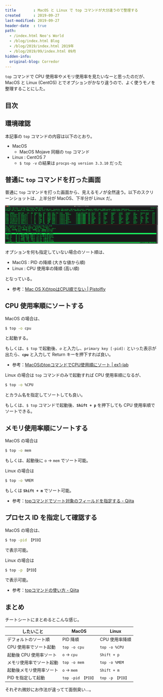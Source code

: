 ```yaml
---
title        : MacOS と Linux で top コマンドが大分違うので整理する
created      : 2019-09-27
last-modified: 2019-09-27
header-date  : true
path:
  - /index.html Neo's World
  - /blog/index.html Blog
  - /blog/2019/index.html 2019年
  - /blog/2019/09/index.html 09月
hidden-info:
  original-blog: Corredor
---
```


`top` コマンドで CPU 使用率やメモリ使用率を見たいなーと思ったのだが、MacOS と Linux (CentOS) とでオプションがかなり違うので、よく使うモノを整理することにした。

## 目次

## 環境確認

本記事の `top` コマンドの内容は以下のとおり。

- MacOS
  - MacOS Mojave 同梱の `top` コマンド
- Linux : CentOS 7
  - `$ top -v` の結果は `procps-ng version 3.3.10` だった

## 普通に `top` コマンドを打った画面

普通に `top` コマンドを打った画面から、見えるモノが全然違う。以下のスクリーンショットは、上半分が MacOS、下半分が Linux だ。

![MacOS と Linux の top コマンド結果](27-02-01.png)

オプションを何も指定していない場合のソート順は、

- MacOS : PID の降順 (大きな値から順)
- Linux : CPU 使用率の降順 (高い順)

となっている。

- 参考：[Mac OS XのtopはCPU順でない | Pistolfly](https://www.pistolfly.com/weblog/2016/11/mac-os-x%E3%81%AEtop%E3%81%AFcpu%E9%A0%86%E3%81%A7%E3%81%AA%E3%81%84.html)

## CPU 使用率順にソートする

MacOS の場合は、

```bash
$ top -o cpu
```

と起動する。

もしくは、`$ top` で起動後、_`o`_ と入力し、`primary key [-pid]:` といった表示が出たら、**`cpu`** と入力して Return キーを押下すれば良い。

- 参考：[MacOSのtopコマンドでCPU使用順にソート | ex1-lab](https://ex1.m-yabe.com/archives/2858)

Linux の場合は `top` コマンドのみで起動すれば CPU 使用率順になるが、

```bash
$ top -o %CPU
```

とカラム名を指定してソートしても良い。

もしくは、`$ top` コマンドで起動後、**`Shift + p`** を押下しても CPU 使用率順でソートできる。

## メモリ使用率順にソートする

MacOS の場合は

```bash
$ top -o mem
```

もしくは、起動後に `o` → `mem` でソート可能。

Linux の場合は

```bash
$ top -o %MEM
```

もしくは **`Shift + m`** でソート可能。

- 参考：[topコマンドでソート対象のフィールドを指定する - Qiita](https://qiita.com/todok-r/items/e3255328d8653d950802)

## プロセス ID を指定して確認する

MacOS の場合は、

```bash
$ top -pid 【PID】
```

で表示可能。

Linux の場合は

```bash
$ top -p 【PID】
```

で表示可能。

- 参考：[topコマンドの使い方 - Qiita](https://qiita.com/k0kubun/items/7368c323d90f24a00c2f)

## まとめ

チートシートにまとめるとこんな感じ。

| したいこと               | MacOS              | Linux            |
|--------------------------|--------------------|------------------|
| デフォルトのソート順     | PID 降順           | CPU 使用率降順   |
| CPU 使用率でソート起動   | `top -o cpu`       | `top -o %CPU`    |
| 起動後 CPU 使用率ソート  | `o` → `cpu`       | `Shift + p`      |
| メモリ使用率でソート起動 | `top -o mem`       | `top -o %MEM`    |
| 起動後メモリ使用率ソート | `o` → `mem`       | `Shift + m`      |
| PID を指定して起動       | `top -pid 【PID】` | `top -p 【PID】` |

それぞれ微妙にお作法が違ってて面倒臭い…。
